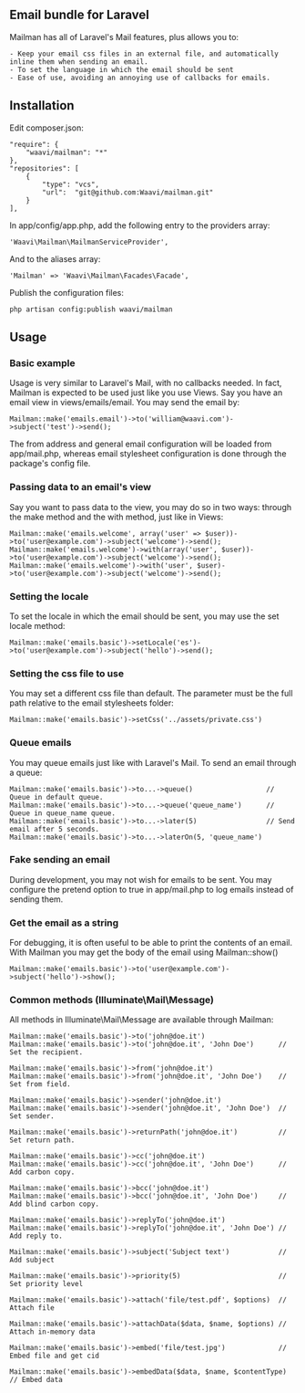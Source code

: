 ## Email bundle for Laravel

Mailman has all of Laravel's Mail features, plus allows you to:

	- Keep your email css files in an external file, and automatically inline them when sending an email.
	- To set the language in which the email should be sent
	- Ease of use, avoiding an annoying use of callbacks for emails.

## Installation

Edit composer.json:

	"require": {
		"waavi/mailman": "*"
	},
	"repositories": [
		{
			"type": "vcs",
			"url":  "git@github.com:Waavi/mailman.git"
		}
 	],

In app/config/app.php, add the following entry to the providers array:

	'Waavi\Mailman\MailmanServiceProvider',

And to the aliases array:

	'Mailman' => 'Waavi\Mailman\Facades\Facade',

Publish the configuration files:

	php artisan config:publish waavi/mailman

## Usage

### Basic example
Usage is very similar to Laravel's Mail, with no callbacks needed. In fact, Mailman is expected to be used just like you use Views. Say you have an email view in views/emails/email. You may send the email by:

	Mailman::make('emails.email')->to('william@waavi.com')->subject('test')->send();

The from address and general email configuration will be loaded from app/mail.php, whereas email stylesheet configuration is done through the package's config file.

### Passing data to an email's view

Say you want to pass data to the view, you may do so in two ways: through the make method and the with method, just like in Views:

	Mailman::make('emails.welcome', array('user' => $user))->to('user@example.com')->subject('welcome')->send();
	Mailman::make('emails.welcome')->with(array('user', $user))->to('user@example.com')->subject('welcome')->send();
	Mailman::make('emails.welcome')->with('user', $user)->to('user@example.com')->subject('welcome')->send();

### Setting the locale

To set the locale in which the email should be sent, you may use the set locale method:

	Mailman::make('emails.basic')->setLocale('es')->to('user@example.com')->subject('hello')->send();

### Setting the css file to use

You may set a different css file than default. The parameter must be the full path relative to the email stylesheets folder:

	Mailman::make('emails.basic')->setCss('../assets/private.css')

### Queue emails

You may queue emails just like with Laravel's Mail. To send an email through a queue:

	Mailman::make('emails.basic')->to...->queue()                  // Queue in default queue.
	Mailman::make('emails.basic')->to...->queue('queue_name')      // Queue in queue_name queue.
	Mailman::make('emails.basic')->to...->later(5)                 // Send email after 5 seconds.
	Mailman::make('emails.basic')->to...->laterOn(5, 'queue_name')

### Fake sending an email

During development, you may not wish for emails to be sent. You may configure the pretend option to true in app/mail.php to log emails instead of sending them.

### Get the email as a string

For debugging, it is often useful to be able to print the contents of an email. With Mailman you may get the body of the email using Mailman::show()

	Mailman::make('emails.basic')->to('user@example.com')->subject('hello')->show();

### Common methods (Illuminate\Mail\Message)

All methods in Illuminate\Mail\Message are available through Mailman:

	Mailman::make('emails.basic')->to('john@doe.it')
	Mailman::make('emails.basic')->to('john@doe.it', 'John Doe')      // Set the recipient.

	Mailman::make('emails.basic')->from('john@doe.it')
	Mailman::make('emails.basic')->from('john@doe.it', 'John Doe')    // Set from field.

	Mailman::make('emails.basic')->sender('john@doe.it')
	Mailman::make('emails.basic')->sender('john@doe.it', 'John Doe')  // Set sender.

	Mailman::make('emails.basic')->returnPath('john@doe.it')          // Set return path.

	Mailman::make('emails.basic')->cc('john@doe.it')
	Mailman::make('emails.basic')->cc('john@doe.it', 'John Doe')      // Add carbon copy.

	Mailman::make('emails.basic')->bcc('john@doe.it')
	Mailman::make('emails.basic')->bcc('john@doe.it', 'John Doe')     // Add blind carbon copy.

	Mailman::make('emails.basic')->replyTo('john@doe.it')
	Mailman::make('emails.basic')->replyTo('john@doe.it', 'John Doe') // Add reply to.

	Mailman::make('emails.basic')->subject('Subject text')            // Add subject

	Mailman::make('emails.basic')->priority(5)                        // Set priority level

	Mailman::make('emails.basic')->attach('file/test.pdf', $options)  // Attach file

	Mailman::make('emails.basic')->attachData($data, $name, $options) // Attach in-memory data

	Mailman::make('emails.basic')->embed('file/test.jpg')             // Embed file and get cid

	Mailman::make('emails.basic')->embedData($data, $name, $contentType)  // Embed data
